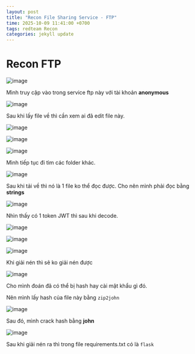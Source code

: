 ```yaml
---
layout: post
title: "Recon File Sharing Service - FTP" 
time: 2025-10-09 11:41:00 +0700
tags: redteam Recon 
categories: jekyll update
--- 
```


# Recon FTP 

![image](https://hackmd.io/_uploads/rJna_sVpge.png)

Mình truy cập vào trong service ftp này với tài khoản **anonymous**

![image](https://hackmd.io/_uploads/Hk56oo4all.png)

Sau khi lấy file về thì cần xem ai đã edit file này. 

![image](https://hackmd.io/_uploads/BkEl3sNagx.png)

![image](https://hackmd.io/_uploads/rkEWniE6ee.png)

![image](https://hackmd.io/_uploads/r17G3sETxl.png)

Mình tiếp tục đi tìm các folder khác.

![image](https://hackmd.io/_uploads/HJIJ6j4pgl.png)

Sau khi tải về thì nó là 1 file ko thể đọc được. Cho nên mình phải đọc bằng **strings**

![image](https://hackmd.io/_uploads/r1CzpiVTee.png)

Nhìn thấy có 1 token JWT thì sau khi decode.

![image](https://hackmd.io/_uploads/SkBPaiVTll.png)

![image](https://hackmd.io/_uploads/S1HupsEaxg.png)

![image](https://hackmd.io/_uploads/S1z10oVpgg.png)

Khi giải nén thì sẽ ko giải nén được 

![image](https://hackmd.io/_uploads/r1_jCsETll.png)

Cho mình đoán đã có thể bị hash hay cài mật khẩu gì đó. 

Nên mình lấy hash của file này bằng `zip2john`

![image](https://hackmd.io/_uploads/Bktg1hN6ex.png)

Sau đó, mình crack hash bằng **john**

![image](https://hackmd.io/_uploads/rJ6uW2E6ee.png)

Sau khi giải nén ra thì trong file requirements.txt có là `flask`


